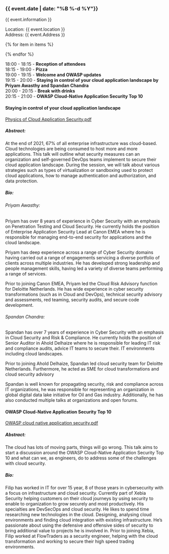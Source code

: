 ### {{ event.date | date: "%B %-d %Y"}}
{{ event.information }}  

Location: {{ event.location }}  
Address: {{ event.Address }}  

{% for item in items %}

{% endfor %}

18:00 - 18:15 - **Reception of attendees**  
18:15 - 19:00 - **Pizza**  
19:00 - 19:15 - **Welcome and OWASP updates**  
19:15 - 20:00 - **Staying in control of your cloud application landscape by Priyam Awasthy and Spandan Chandra**  
20:00 - 20:15 - **Break with drinks**  
20:15 - 21:00 - **OWASP Cloud-Native Application Security Top 10**

#### Staying in control of your cloud application landscape
[Physics of Cloud Application Security.pdf](https://drive.google.com/file/d/12bN1RN_8HX_1VoCKqtkXLL014i-Nt2R1/view?usp=sharing)
##### Abstract:
At the end of 2021, 67% of all enterprise infrastructure was cloud-based. Cloud technologies are being consumed to host more and more applications. This talk will outline what security measures can an organization and self-governed DevOps teams implement to secure their cloud application landscape. During the session, we will talk about various strategies such as types of virtualization or sandboxing used to protect cloud applications, how to manage authentication and authorization, and data protection.
##### Bio:
###### Priyam Awasthy:  
Priyam has over 8 years of experience in Cyber Security with an emphasis on Penetration Testing and Cloud Security. He currently holds the position of Enterprise Application Security Lead at Canon EMEA where he is responsible for managing end-to-end security for applications and the cloud landscape.  
  
Priyam has deep experience across a range of Cyber Security domains having carried out a range of engagements servicing a diverse portfolio of clients across multiple industries. He has developed strong leadership and people management skills, having led a variety of diverse teams performing a range of services.  
  
Prior to joining Canon EMEA, Priyam led the Cloud Risk Advisory function for Deloitte Netherlands. He has wide experience in cyber security transformations (such as in Cloud and DevOps), technical security advisory and assessments, red teaming, security audits, and secure code development.  
  
###### Spandan Chandra:  
Spandan has over 7 years of experience in Cyber Security with an emphasis in Cloud Security and Risk & Compliance. He currently holds the position of Senior Auditor in Ahold Delhaize where he is responsible for leading IT risk and compliance audits, advice IT teams to secure their. IT environments including cloud landscapes.  
  
Prior to joining Ahold Delhaize, Spandan led cloud security team for Deloitte Netherlands. Furthermore, he acted as SME for cloud transformations and cloud security advisory  
  
Spandan is well known for propagating security, risk and compliance across IT organizations, he was responsible for representing an organization in global digital data lake initiative for Oil and Gas industry. Additionally, he has also conducted multiple talks at organizations and open forums.

#### OWASP Cloud-Native Application Security Top 10
[OWASP cloud native application security.pdf](https://drive.google.com/file/d/1wDBc6S0qtEAgoMQeevuVtjTL9cXVCmDY/view?usp=sharing)
##### Abstract:
The cloud has lots of moving parts, things will go wrong. This talk aims to start a discussion around the OWASP Cloud-Native Application Security Top 10 and what can we, as engineers, do to address some of the challenges with cloud security. 
##### Bio:
Filip has worked in IT for over 15 year, 8 of those years in cybersecurity with a focus on infrastructure and cloud security. Currently part of Xebia Security helping customers on their cloud journeys by using security to enable to organization to grow securely and most productively. His specialties are DevSecOps and cloud security. He likes to spend time researching new technologies in the cloud. Designing, analysing cloud environments and finding cloud integration with existing infrastructure. He’s passionate about using the defensive and offensive sides of security to bring additional value to projects he is involved in. Prior to joining Xebia, Filip worked at FlowTraders as a security engineer, helping with the cloud transformation and working to secure their high speed trading environments.
